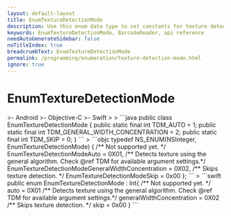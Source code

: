```yaml
---
layout: default-layout
title: EnumTextureDetectionMode
description: Use this enum data type to set constants for texture detection mode of barcodes in Dynamsoft Barcode Reader for JavaScript.
keywords: EnumTextureDetectionMode, BarcodeReader, api reference
needAutoGenerateSidebar: false
noTitleIndex: true
breadcrumbText: EnumTextureDetectionMode
permalink: /programming/enumeration/texture-detection-mode.html
ignore: true
---
```



# EnumTextureDetectionMode

<div class="sample-code-prefix template2"></div>
   >- Android
   >- Objective-C
   >- Swift
   >
>
```java
public class EnumTextureDetectionMode {
    public static final int TDM_AUTO = 1;
    public static final int TDM_GENERAL_WIDTH_CONCENTRATION = 2;
    public static final int TDM_SKIP = 0;
}
```
>
```objc
typedef NS_ENUM(NSInteger, EnumTextureDetectionMode)
{
    /** Not supported yet. */
    EnumTextureDetectionModeAuto = 0X01,
    /** Detects texture using the general algorithm. Check @ref TDM for available argument settings.*/
    EnumTextureDetectionModeGeneralWidthConcentration = 0X02,
    /** Skips texture detection. */
    EnumTextureDetectionModeSkip = 0x00
};
```
>
```swift
public enum EnumTextureDetectionMode : Int{
    /** Not supported yet. */
    auto = 0X01
    /** Detects texture using the general algorithm. Check @ref TDM for available argument settings.*/
    generalWidthConcentration = 0X02
    /** Skips texture detection. */
    skip = 0x00
}
```
